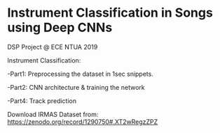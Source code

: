 # Instrument Classification in Songs using Deep CNNs
DSP Project @ ECE NTUA 2019

Instrument Classification:

-Part1: Preprocessing the dataset in 1sec snippets.

-Part2: CNN architecture & training the network

-Part4: Track prediction


Download IRMAS Dataset from: https://zenodo.org/record/1290750#.XT2wRegzZPZ
